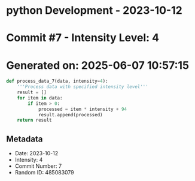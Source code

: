 ﻿# python Development - 2023-10-12
# Commit #7 - Intensity Level: 4
# Generated on: 2025-06-07 10:57:15
```python
def process_data_7(data, intensity=4):
    '''Process data with specified intensity level'''
    result = []
    for item in data:
        if item > 0:
            processed = item * intensity + 94
            result.append(processed)
    return result
```
## Metadata
- Date: 2023-10-12
- Intensity: 4
- Commit Number: 7
- Random ID: 485083079
